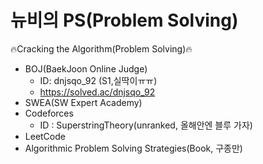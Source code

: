 # 뉴비의 PS(Problem Solving)
🔥Cracking the Algorithm(Problem Solving)🔥

- BOJ(BaekJoon Online Judge)
  - ID: dnjsqo_92 (S1,실딱이ㅠㅠ)
  - https://solved.ac/dnjsqo_92
- SWEA(SW Expert Academy)
- Codeforces
  - ID : SuperstringTheory(unranked, 올해안엔 블루 가자)
- LeetCode
- Algorithmic Problem Solving Strategies(Book, 구종만)


